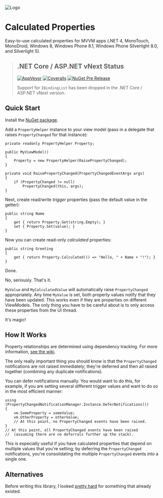 ![Logo](Icon.128.png)

# Calculated Properties

Easy-to-use calculated properties for MVVM apps (.NET 4, MonoTouch, MonoDroid, Windows 8, Windows Phone 8.1, Windows Phone Silverlight 8.0, and Silverlight 5).

> ## .NET Core / ASP.NET vNext Status
>  [![AppVeyor](https://img.shields.io/appveyor/ci/StephenCleary/CalculatedProperties.svg?style=plastic)](https://ci.appveyor.com/project/StephenCleary/CalculatedProperties) [![Coveralls](https://img.shields.io/coveralls/StephenCleary/CalculatedProperties.svg?style=plastic)](https://coveralls.io/r/StephenCleary/CalculatedProperties)
> [![NuGet Pre Release](https://img.shields.io/nuget/vpre/Nito.CalculatedProperties.svg?style=plastic)](https://www.nuget.org/packages/Nito.CalculatedProperties/)
>
> Support for `IBindingList` has been dropped in the .NET Core / ASP.NET vNext version.

## Quick Start

Install the [NuGet package](https://www.nuget.org/packages/Nito.CalculatedProperties).

Add a `PropertyHelper` instance to your view model (pass in a delegate that raises `PropertyChanged` for that instance):

    private readonly PropertyHelper Property;

    public MyViewModel()
    {
        Property = new PropertyHelper(RaisePropertyChanged);
    }

    private void RaisePropertyChanged(PropertyChangedEventArgs args)
    {
        if (PropertyChanged != null)
            PropertyChanged(this, args);
    }

Next, create read/write _trigger_ properties (pass the default value in the getter):

    public string Name
    {
        get { return Property.Get(string.Empty); }
        set { Property.Set(value); }
    }

Now you can create read-only _calculated_ properties:

    public string Greeting
    {
        get { return Property.Calculated(() => "Hello, " + Name + "!"); }
    }

Done.

No, seriously. That's it.

`MyValue` and `MyCalculatedValue` will automatically raise `PropertyChanged` appropriately. Any time `MyValue` is set, both property values notify that they have been updated. This works even if they are properties on different ViewModels. The only thing you have to be careful about is to only access these properties from the UI thread.

It's magic!

## How It Works

Property relationships are determined using dependency tracking. For more information, [see the wiki](https://github.com/StephenCleary/CalculatedProperties/wiki/How-It-Works).

The only really important thing you should know is that the `PropertyChanged` notifications are not raised immediately; they're deferred and then all raised together (combining any duplicate notifications).

You can defer notifications manually. You would want to do this, for example, if you are setting several different trigger values and want to do so in the most efficient manner:

    using (PropertyChangedNotificationManager.Instance.DeferNotifications())
    {
        vm.SomeProperty = someValue;
        vm.OtherProperty = otherValue;
        // At this point, no PropertyChanged events have been raised.
    }
    // At this point, all PropertyChanged events have been raised
    //  (assuming there are no deferrals further up the stack).

This is especially useful if you have calculated properties that depend on multiple values that you're setting; by deferring the `PropertyChanged` notifications, you're consolidating the multiple `PropertyChanged` events into a single one.

## Alternatives

Before writing this library, I looked [pretty hard](https://github.com/StephenCleary/CalculatedProperties/wiki/Alternatives) for something that already existed.
